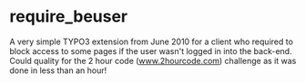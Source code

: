 # require_beuser
A very simple TYPO3 extension from June 2010 for a client who required to block access to some pages if the user wasn't logged in into the back-end. Could quality for the 2 hour code (www.2hourcode.com) challenge as it was done in less than an hour!
